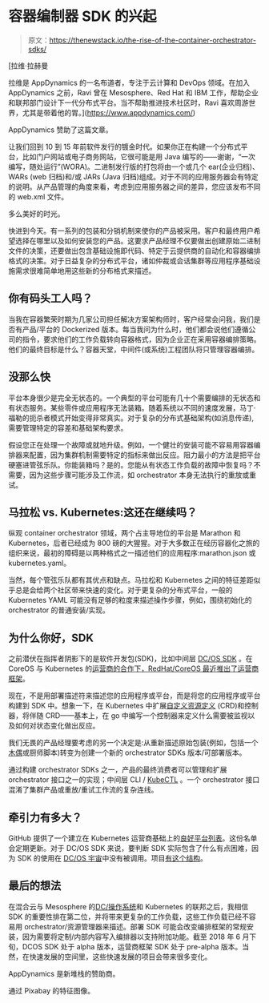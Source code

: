 # 容器编制器 SDK 的兴起

> 原文：<https://thenewstack.io/the-rise-of-the-container-orchestrator-sdks/>

[](https://www.appdynamics.com/)

 [拉维·拉赫曼

拉维是 AppDynamics 的一名布道者，专注于云计算和 DevOps 领域。在加入 AppDynamics 之前，Ravi 曾在 Mesosphere、Red Hat 和 IBM 工作，帮助企业和联邦部门设计下一代分布式平台。当不帮助推进技术社区时，Ravi 喜欢周游世界，尤其是带着他的胃。](https://www.appdynamics.com/) [](https://www.appdynamics.com/)

AppDynamics 赞助了这篇文章。

让我们回到 10 到 15 年前软件发行的镀金时代。如果你正在构建一个分布式平台，比如门户网站或电子商务网站，它很可能是用 Java 编写的——谢谢，“一次编写，随处运行”(WORA)。二进制发行版的打包将由一个或几个 ear(企业归档)、WARs (web 归档)和/或 JARs (Java 归档)组成。对于不同的应用服务器会有特定的说明。从产品管理的角度来看，考虑到应用服务器之间的差异，您应该发布不同的 web.xml 文件。

多么美好的时光。

快进到今天。有一系列的包装和分销机制来使你的产品被采用。客户和最终用户希望选择在哪里以及如何安装您的产品。这要求产品经理不仅要做出创建原始二进制文件的决策，还要做出包含基础设施即代码、特定于云提供商的自动化和容器编排格式的决策。对于日益复杂的分布式平台，诸如仲裁或会话集群等应用程序基础设施需求很难简单地用这些新的分布格式来描述。

## 你有码头工人吗？

当我在容器繁荣时期为几家公司担任解决方案架构师时，客户经常会问我，我们是否有产品/平台的 Dockerized 版本。每当我问为什么时，他们都会说他们遵循公司的指令，要求他们的工作负载转向容器格式，因为企业正在采用容器编排策略。他们的最终目标是什么？容器天堂，中间件(或系统)工程团队将只管理容器编排。

## 没那么快

平台本身很少是完全无状态的。一个典型的平台可能有几十个需要编排的无状态和有状态服务。某些零件或应用程序无法装箱。随着系统以不同的速度发展，马丁·福勒的扼杀者模式开始变得非常真实。对于复杂的分布式基础架构(如消息传递),需要管理特定的容差和基础架构要求。

假设您正在处理一个故障或就地升级。例如，一个健壮的安装可能不容易用容器编排器来配置，因为集群机制需要特定的指标来做出反应。阻力最小的方法是把平台硬塞进管弦乐队。你能装箱吗？是的。您能从有状态工作负载的故障中恢复吗？不需要，因为这些步骤可能涉及工作流，如 orchestrator 本身无法执行的重放或重试。

## 马拉松 vs. Kubernetes:这还在继续吗？

纵观 container orchestrator 领域，两个占主导地位的平台是 Marathon 和 Kubernetes，后者已经成为 800 磅的大猩猩。对于大多数正在经历容器化之旅的组织来说，最初的障碍是以两种格式之一描述他们的应用程序:marathon.json 或 kubernetes.yaml。

当然，每个管弦乐队都有其优点和缺点。马拉松和 Kubernetes 之间的特征差距似乎总是会给两个社区带来快速的变化。对于更复杂的分布式平台，一般的 Kubernetes YAML 可能没有足够的粒度来描述操作步骤，例如，围绕初始化的 orchestrator 的普通安装/实现。

## 为什么你好，SDK

之前潜伏在指挥者阴影下的是软件开发包(SDK)，比如中间层 [DC/OS SDK](https://github.com/mesosphere/dcos-commons) 。在 CoreOS 与 Kubernetes 的[运营商的合作下，RedHat/CoreOS 最近推出了](https://coreos.com/blog/introducing-operators.html)[运营商框架](https://github.com/operator-framework)。

现在，不是用部署描述符来描述您的应用程序或平台，而是将您的应用程序或平台构建到 SDK 中。想象一下，在 Kubernetes 中扩展[自定义资源定义](https://kubernetes.io/docs/concepts/extend-kubernetes/api-extension/custom-resources/) (CRD)和控制器，将伴随 CRD——基本上，在 go 中编写一个控制器来定义什么需要被监视以及如何对状态变化做出反应。

我们无畏的产品经理要考虑的另一个决定是:从重新描述原始包装(例如，包括一个[木偶](https://www.digitalocean.com/community/tutorials/getting-started-with-puppet-code-manifests-and-modules)或厨师脚本)转变为创建一个新的 orchestrator SDKs 版本/可部署版本。

通过构建 orchestrator SDKs 之一，产品的最终消费者可以管理和扩展 orchestrator 接口之一的实现；中间层 CLI / [KubeCTL](https://kubernetes.io/docs/tasks/tools/install-kubectl/) 。一个 orchestrator 接口混淆了集群产品或重放/重试工作流的复杂连线。

## 牵引力有多大？

GitHub 提供了一个建立在 Kubernetes 运营商基础上的[良好平台列表](https://github.com/operator-framework/awesome-operators)。这份名单会定期更新。对于 DC/OS SDK 来说，要判断 SDK 实际包含了什么有点困难，因为 SDK 的使用在 [DC/OS 宇宙](https://universe.dcos.io/#/)中没有被调用。项目[有这个结构](https://github.com/mesosphere/dcos-commons/tree/master/frameworks)。

## 最后的想法

在混合云与 Mesosphere 的[DC/操作系统](https://mesosphere.com/blog/dcos-1_11-hybrid/)和 Kubernetes 的联邦之后，我相信 SDK 的重要性排在第二位，并将带来更复杂的工作负载，这些工作负载已经不容易用 orchestrator/资源管理器来描述。部署 SDK 可能会改变编排框架的常规安装，因为需要将定制/内部内容写入编排器以支持附加功能。截至 2018 年 6 月下旬，DCOS SDK 处于 alpha 版本，运营商框架 SDK 处于 pre-alpha 版本。当然，在快速发展的空间里，这些快速发展的项目会带来很多变化。

AppDynamics 是新堆栈的赞助商。

通过 Pixabay 的特征图像。

<svg xmlns:xlink="http://www.w3.org/1999/xlink" viewBox="0 0 68 31" version="1.1"><title>Group</title> <desc>Created with Sketch.</desc></svg>